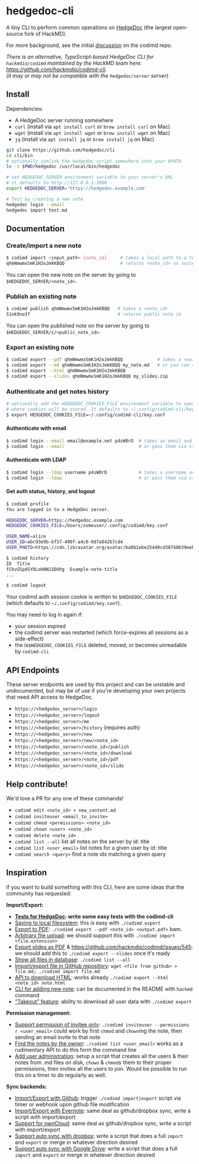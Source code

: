 # hedgedoc-cli

A tiny CLI to perform common operations on [HedgeDoc](https://github.com/hedgedoc/server) (the largest open-source fork of HackMD).

For more background, see the initial [discussion](https://github.com/hackmdio/codimd/issues/808) on the codimd repo.

*There is an alternative, TypeScript-based HedgeDoc CLI for `hackmdio/codimd` maintained by the HackMD team here: https://github.com/hackmdio/codimd-cli.*  
*(it may or may not be compatible with the `hedgedoc/server` server)*

## Install

Dependencies:
 - A HedgeDoc server running somewhere
 - `curl` (install via `apt install curl` or `brew install curl` on Mac)
 - `wget` (install via `apt install wget` or `brew install wget` on Mac)
 - `jq` (install via `apt install jq` or `brew install jq` on Mac)

```bash
git clone https://github.com/hedgedoc/cli
cd cli/bin
# optionally symlink the hedgedoc script somewhere into your $PATH
ln -s $PWD/hedgedoc /usr/local/bin/hedgedoc

# set HEDGEDOC_SERVER environment variable to your server's URL
# it defaults to http://127.0.0.1:3000
export HEDGEDOC_SERVER='https://hedgedoc.example.com'  

# Test by creating a new note
hedgedoc login --email
hedgedoc import test.md
```

## Documentation

### Create/import a new note
```bash
$ codimd import <input_path> [note_id]     # takes a local path to a text file, and an optional note id for the new note
qhmNmwmxSmK1H2oJmkKBQQ                     # returns <note_id> on success
```
You can open the new note on the server by going to `$HEDGEDOC_SERVER/<note_id>`.

### Publish an existing note

```bash
$ codimd publish qhmNmwmxSmK1H2oJmkKBQQ   # takes a <note_id>
S1ok9no3f                                 # returns public note id
```
You can open the published note on the server by going to `$HEDGEDOC_SERVER/s/<public_note_id>`.

### Export an existing note

```bash
$ codimd export --pdf qhmNmwmxSmK1H2oJmkKBQQ             # takes a <note_id>, outputs to <note_id>.pdf by default
$ codimd export --md qhmNmwmxSmK1H2oJmkKBQQ my_note.md   # or you can specify an output path explicitly
$ codimd export --html qhmNmwmxSmK1H2oJmkKBQQ
$ codimd export --slides qhmNmwmxSmK1H2oJmkKBQQ my_slides.zip
```

### Authenticate and get notes history

```bash
# optionally add the HEDGEDOC_COOKIES_FILE environment variable to specify
# where cookies will be stored. It defaults to ~/.config/codimd-cli/key.conf
$ export HEDGEDOC_COOKIES_FILE=~/.config/codimd-cli/key.conf
```
#### Authenticate with email

```bash
$ codimd login --email email@example.net p4sW0rD  # takes an email and password as optional args
$ codimd login --email                            # or pass them via stdin prompt instead
```

#### Authenticate with LDAP

```bash
$ codimd login --ldap username p4sW0rD            # takes a username and a password as optional args
$ codimd login --ldap                             # or pass them via stdin prompt instead
```

#### Get auth status, history, and logout

```bash
$ codimd profile
You are logged in to a HedgeDoc server.

HEDGEDOC_SERVER=https://hedgedoc.example.com
HEDGEDOC_COOKIES_FILE=/Users/someuser/.config/codimd/key.conf

USER_NAME=alice
USER_ID=abc93e9b-bf57-490f-a4c6-0d7a842b7cd4
USER_PHOTO=https://cdn.libravatar.org/avatar/ba8b1ebe25440cd38748639eebdc8eaf?s=96

$ codimd history
ID  Title
fCbvG5pdSYOLobNN1SDUhg  Example-note-title
...

$ codimd logout
```

Your codimd auth session cookie is written to `$HEDGEDOC_COOKIES_FILE` (which defaults to `~/.config/codimd/key.conf`).

You may need to log in again if:
 - your session expired
 - the codimd server was restarted (which force-expires all sessions as a side-effect)
 - the  is`$HEDGEDOC_COOKIES_FILE` deleted, moved, or becomes unreadable by `codimd-cli`

## API Endpoints

These server endpoints are used by this project and can be unstable and undocumented, but may be of use if you're developing your own projects that need API access to HedgeDoc.

 - `https://<hedgedoc_server>/login`
 - `https://<hedgedoc_server>/logout`
 - `https://<hedgedoc_server>/me`
 - `https://<hedgedoc_server>/history`  (requires auth)
 - `https://<hedgedoc_server>/new`
 - `https://<hedgedoc_server>/new/<note_id>`
 - `https://<hedgedoc_server>/<note_id>/publish`
 - `https://<hedgedoc_server>/<note_id>/download`
 - `https://<hedgedoc_server>/<note_id>/pdf`
 - `https://<hedgedoc_server>/<note_id>/slide`

## Help contribute!

We'd love a PR for any one of these commands!

 - `codimd edit <note_id> < new_content.md`
 - `codimd inviteuser <email_to_invite>`
 - `codimd chmod <permissions> <note_id>`
 - `codimd chown <user> <note_id>`
 - `codimd delete <note_id>`
 - `codimd list --all` list all notes on the server by id: title
 - `codimd list <user_email>` list notes for a given user by id: title
 - `codimd search <query>` find a note ids matching a given query

## Inspiration

If you want to build something with this CLI, here are some ideas that the community has requested:

**Import/Export:**

- **[Tests for HedgeDoc](https://github.com/hackmdio/codimd/issues/22): write some easy tests with the codimd-cli**
- [Saving to local filesystem](https://github.com/hackmdio/codimd/issues/90): this is easy with `./codimd export`
- [Export to PDF](https://github.com/hackmdio/codimd/issues/33): `./codimd export --pdf <note_id> <output.pdf>` bam.
- [Arbitrary file upload](https://github.com/hackmdio/codimd/issues/261): we should support this with `./codimd import <file.extension>`
- [Export slides as PDF](https://github.com/hackmdio/codimd/issues/241) & https://github.com/hackmdio/codimd/issues/545: we should add this to `./codimd export --slides` once it's ready
- [Show all files in database](https://github.com/hackmdio/codimd/issues/640): `./codimd list --all`
- [Import/export file in GitHub repository](https://github.com/hackmdio/codimd/issues/218): `wget <file from github> > file.md; ./codimd import file.md`
- [API to download HTML](https://github.com/hackmdio/codimd/issues/515): works already `./codimd export --html <note_id> note.html`
- [CLI for adding new note](https://github.com/hackmdio/codimd/pull/673): can be documented in the README with `hackmd` command
- ["Takeout" feature](https://github.com/hackmdio/codimd/issues/823): ability to download all user data with `./codimd export`

**Permission management:**

- [Support permission of invitee only](https://github.com/hackmdio/codimd/issues/35): `./codimd inviteuser --permissions r <user_email>` could work by first `chmod` and `chown`ing the note, then sending an email invite to that note
- [Find the notes by the owner](https://github.com/hackmdio/codimd/issues/653): `./codimd list <user_email>` works as a rudimentary API to do this form the command line
- [Add user administration](https://github.com/hackmdio/codimd/issues/272): setup a script that creates all the users & their notes from .md files on disk, `chown` & `chmod`s them to their proper permissions, then invites all the users to join.  Would be possible to run this on a timer to do regularly as well.

**Sync backends:**

- [Import/Export with Github](https://github.com/hackmdio/codimd/issues/34): trigger `./codimd import|export` script via timer or webhook upon github file modification
- [Import/Export with Evernote](https://github.com/hackmdio/codimd/issues/97): same deal as github/dropbox sync, write a script with import/export
- [Support for ownCloud](https://github.com/hackmdio/codimd/issues/245): same deal as github/dropbox sync, write a script with import/export
- [Support auto sync with dropbox](https://github.com/hackmdio/codimd/issues/124): write a script that does a full `import` and `export` or merge in whatever direction desired
- [Support auto sync with Google Drive](https://github.com/hackmdio/codimd/issues/275): write a script that does a full `import` and `export` or merge in whatever direction desired
